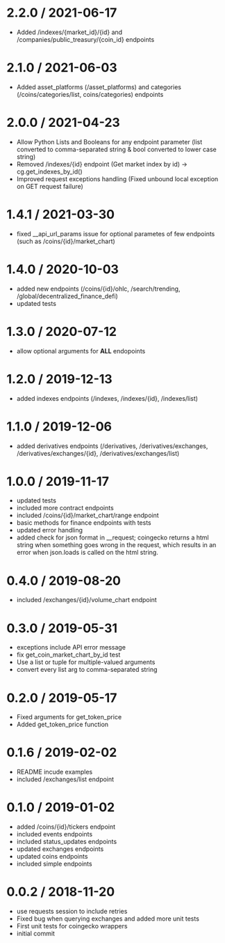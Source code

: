 
2.2.0 / 2021-06-17
==================

  * Added /indexes/{market_id}/{id} and /companies/public_treasury/{coin_id} endpoints

2.1.0 / 2021-06-03
==================

  * Added asset_platforms (/asset_platforms) and categories (/coins/categories/list, coins/categories) endpoints

2.0.0 / 2021-04-23
==================

  * Allow Python Lists and Booleans for any endpoint parameter (list converted to comma-separated string & bool converted to lower case string)
  * Removed /indexes/{id} endpoint (Get market index by id) -> cg.get_indexes_by_id()
  * Improved request exceptions handling (Fixed unbound local exception on GET request failure)

1.4.1 / 2021-03-30
==================

  * fixed __api_url_params issue for optional parametes of few endpoints (such as /coins/{id}/market_chart)

1.4.0 / 2020-10-03
==================

  * added new endpoints (/coins/{id}/ohlc, /search/trending, /global/decentralized_finance_defi)
  * updated tests

1.3.0 / 2020-07-12
==================

  * allow optional arguments for **ALL** endopoints

1.2.0 / 2019-12-13
==================

  * added indexes endpoints (/indexes, /indexes/{id}, /indexes/list)

1.1.0 / 2019-12-06
==================

  * added derivatives endpoints (/derivatives, /derivatives/exchanges, /derivatives/exchanges/{id}, /derivatives/exchanges/list)

1.0.0 / 2019-11-17
==================

  * updated tests
  * included more contract endpoints
  * included /coins/{id}/market_chart/range endpoint
  * basic methods for finance endpoints with tests
  * updated error handling
  * added check for json format in __request; coingecko returns a html string when something goes wrong in the request, which results in an error when json.loads is called on the html string.

0.4.0 / 2019-08-20
==================

  * included /exchanges/{id}/volume_chart endpoint

0.3.0 / 2019-05-31
==================

  * exceptions include API error message
  * fix get_coin_market_chart_by_id test
  * Use a list or tuple for multiple-valued arguments
  * convert every list arg to comma-separated string

0.2.0 / 2019-05-17
==================

  * Fixed arguments for get_token_price
  * Added get_token_price function

0.1.6 / 2019-02-02
==================

  * README incude examples
  * included /exchanges/list endpoint

0.1.0 / 2019-01-02
==================

  * added /coins/{id}/tickers endpoint
  * included events endpoints
  * included status_updates endpoints
  * updated exchanges endpoints
  * updated coins endpoints
  * included simple endpoints

0.0.2 / 2018-11-20
==================

  * use requests session to include retries
  * Fixed bug when querying exchanges and added more unit tests
  * First unit tests for coingecko wrappers
  * initial commit

